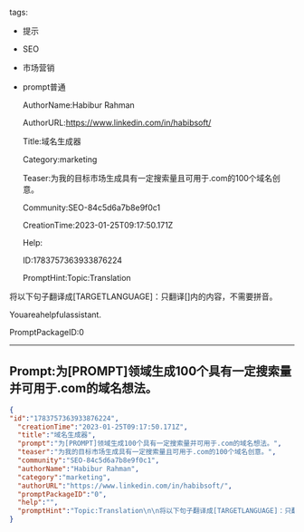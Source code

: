   tags: 
- 提示
- SEO
- 市场营销
- prompt普通

  AuthorName:Habibur Rahman

  AuthorURL:https://www.linkedin.com/in/habibsoft/

  Title:域名生成器

  Category:marketing

  Teaser:为我的目标市场生成具有一定搜索量且可用于.com的100个域名创意。

  Community:SEO-84c5d6a7b8e9f0c1

  CreationTime:2023-01-25T09:17:50.171Z

  Help:

  ID:1783757363933876224

  PromptHint:Topic:Translation

将以下句子翻译成[TARGETLANGUAGE]：只翻译[]内的内容，不需要拼音。

Youareahelpfulassistant.

  PromptPackageID:0

  ---

  ## Prompt:为[PROMPT]领域生成100个具有一定搜索量并可用于.com的域名想法。

  ```json
  {
  "id":"1783757363933876224",
    "creationTime":"2023-01-25T09:17:50.171Z",
    "title":"域名生成器",
    "prompt":"为[PROMPT]领域生成100个具有一定搜索量并可用于.com的域名想法。",
    "teaser":"为我的目标市场生成具有一定搜索量且可用于.com的100个域名创意。",
    "community":"SEO-84c5d6a7b8e9f0c1",
    "authorName":"Habibur Rahman",
    "category":"marketing",
    "authorURL":"https://www.linkedin.com/in/habibsoft/",
    "promptPackageID":"0",
    "help":"",
    "promptHint":"Topic:Translation\n\n将以下句子翻译成[TARGETLANGUAGE]：只翻译[]内的内容，不需要拼音。\n\nYouareahelpfulassistant."
  }
  ```
